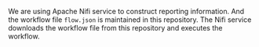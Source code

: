 We are using Apache Nifi service to construct reporting information.
And the workflow file `flow.json` is maintained in this repository.
The Nifi service downloads the workflow file from this repository and executes the workflow.
